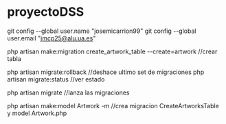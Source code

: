 # proyectoDSS

git config --global user.name "josemicarrion99"
git config --global user.email "jmcp25@alu.ua.es"


php artisan make:migration create_artwork_table --create=artwork //crear tabla

php artisan migrate:rollback //deshace ultimo set de migraciones
php artisan migrate:status //ver estado

php artisan migrate //lanza las migraciones

php artisan make:model Artwork -m //crea migracion CreateArtworksTable y model Artwork.php
